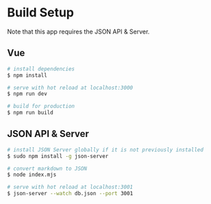 # Build Setup

Note that this app requires the JSON API & Server.

## Vue

```bash
# install dependencies
$ npm install

# serve with hot reload at localhost:3000
$ npm run dev

# build for production
$ npm run build
```

## JSON API & Server

```bash
# install JSON Server globally if it is not previously installed
$ sudo npm install -g json-server

# convert markdown to JSON
$ node index.mjs

# serve with hot reload at localhost:3001
$ json-server --watch db.json --port 3001
```
